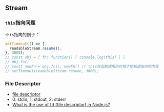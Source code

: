## Stream

### `this`指向问题

`this`指向的例子：

```typescript
setTimeout(() => {
  readableStream.resume();
}, 3000);
// const obj = { fn: function() { console.log(this) } }
// obj.fn()
// const newFn = obj.fn(); newFn() // this在函数调用的时候才能知道指向的内容
// setTimeout(readableStream.resume, 3000);
```

### File Descriptor
* [file descriptor](https://zh.wikipedia.org/wiki/%E6%96%87%E4%BB%B6%E6%8F%8F%E8%BF%B0%E7%AC%A6)
* 0: stdin, 1: stdout, 2: stderr
* [What is the use of fd (file descriptor) in Node.js?](https://stackoverflow.com/questions/36771266/what-is-the-use-of-fd-file-descriptor-in-node-js)
